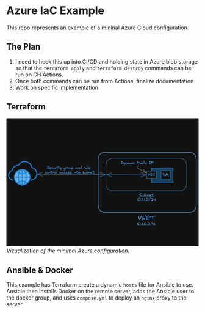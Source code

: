 # Azure IaC Example

This repo represents an example of a mininal Azure Cloud configuration. 

## The Plan

1) I need to hook this up into CI/CD and holding state in Azure blob storage so that the `terraform apply` and `terraform destroy` commands can be run on GH Actions.
1) Once both commands can be run from Actions, finalize documentation 
1) Work on specific implementation

## Terraform 

[![Vizualization of the minimal Azure configuration](images/azure-example-min.jpg "Minimal Azure Configuration")](images/azure-example-min.jpg)
*Vizualization of the minimal Azure configuration.*

## Ansible & Docker

This example has Terraform create a dynamic `hosts` file for Ansible to use. Ansible then installs Docker on the remote server, adds the Ansible user to the docker group, and uses `compose.yml` to deploy an `nginx` proxy to the server.
